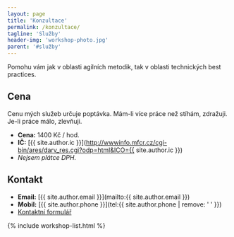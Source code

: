 ```yaml
---
layout: page
title: 'Konzultace'
permalink: /konzultace/
tagline: 'Služby'
header-img: 'workshop-photo.jpg'
parent: '#služby'
---
```


Pomohu vám jak v oblasti agilních metodik, tak v oblasti technických best practices.

## Cena

Cenu mých služeb určuje poptávka.
Mám-li více práce než stíhám, zdražuji.
Je-li práce málo, zlevňuji.

- **Cena:** 1400 Kč / hod.
- **IČ:** [{{ site.author.ic }}](http://wwwinfo.mfcr.cz/cgi-bin/ares/darv_res.cgi?odp=html&ICO={{ site.author.ic }})
- *Nejsem plátce DPH.*

## Kontakt

- **Email:** [{{ site.author.email }}](mailto:{{ site.author.email }})
- **Mobil:** [{{ site.author.phone }}](tel:{{ site.author.phone | remove: ' ' }})
- [Kontaktní formulář](/#kontakt)

{% include workshop-list.html %}
